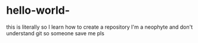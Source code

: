 # hello-world-
this is literally so I learn how to create a repository
I'm a neophyte and don't understand git so someone save me pls 
